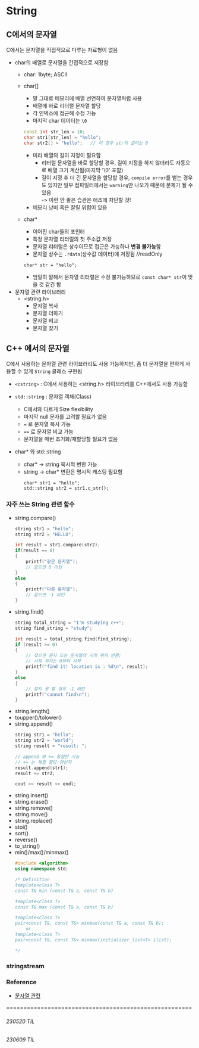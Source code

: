 # String

## C에서의 문자열
C에서는 문자열을 직접적으로 다루는 자료형이 없음   
- char의 배열로 문자열을 간접적으로 저장함
    - char: 1byte; ASCII
    - char[]
        - 말 그대로 메모리에 배열 선언하여 문자열처럼 사용
        - 배열에 바로 리터럴 문자열 할당
        - 각 인덱스에 접근해 수정 가능
        - 마지막 char 데이터는 `\0`
        ```C++
        const int str_len = 10;
        char str1[str_len] = "hello";
        char str2[] = "hello";   // 이 경우 str의 길이는 6
        ```
        - 미리 배열의 길이 지정이 필요함
            - 리터럴 문자열을 바로 할당할 경우, 길이 지정을 하지 않더라도 자동으로 배열 크기 계산됨(마지막 '\0' 포함)
            - 길이 지정 후 더 긴 문자열을 할당할 경우, `compile error`를 뱉는 경우도 있지만 일부 컴파일러에서는 `warning`만 나오기 때문에 문제가 될 수 있음<br>
            -> 이런 안 좋은 습관은 애초에 차단할 것!
        - 메모리 낭비 혹은 잘릴 위험이 있음

    - char*
        - 이어진 char들의 포인터
        - 특정 문자열 리터럴의 첫 주소값 저장
        - 문자열 리터럴은 상수이므로 접근은 가능하나 **변경 불가능**함
        - 문자열 상수는 `.rdata`(상수값 데이터)에 저장됨    //readOnly
        ```
        char* str = "hello";
        ```
        - 엄밀히 말해서 문자열 리터럴은 수정 불가능하므로 `const char* str`이 맞을 것 같긴 함
- 문자열 관련 라이브러리
    - <string.h>
        - 문자열 복사
        - 문자열 더하기
        - 문자열 비교
        - 문자열 찾기


## C++ 에서의 문자열 
C에서 사용하는 문자열 관련 라이브러리도 사용 가능하지만, 좀 더 문자열을 편하게 사용할 수 있게 `String` 클래스 구현됨
- `<cstring>` : C에서 사용하는 <string.h> 라이브러리를 C++에서도 사용 가능함
- `std::string` : 문자열 객체(Class)
    - C에서와 다르게 Size flexibility
    - 마지막 null 문자를 고려할 필요가 없음
    - `=` 로 문자열 복사 가능
    - `==` 로 문자열 비교 가능 
    - 문자열을 매번 초기화/재할당할 필요가 없음

- char* 와 std::string
    - char* -> string 묵시적 변환 가능
    - string -> char* 변환은 명시적 캐스팅 필요함
        ```
        char* str1 = "hello";
        std::string str2 = str1.c_str();
        ```


### 자주 쓰는 String 관련 함수
- string.compare()
    ```c++
    string str1 = "hello";
    string str2 = "HELLO";

    int result = str1.compare(str2);
    if(result == 0)
    {
        printf("같은 문자열");
        // 같으면 0 리턴
    }
    else
    {
        printf("다른 문자열");
        // 같으면 -1 리턴
    }
    ```
- string.find()
    ```c++
    string total_string = "I'm studying c++";
    string find_string = "study";

    int result = total_string.find(find_string);
    if (result >= 0)
    {
        // 찾으면 문자 또는 문자열의 시작 위치 반환;
        // 시작 위치는 0부터 시작
        printf("find it! location is : %d\n", result);
    }
    else
    {
        // 찾지 못 할 경우 -1 리턴
        printf("cannot find\n");
    }
    ```
- string.length()
- toupper()/tolower()
- string.append()
    ```c++
    string str1 = "hello";
    string str2 = "world";
    string result = "result: ";

    // append 와 += 동일한 기능
    // += 는 복합 할당 연산자
    result.append(str1);
    result += str2;

    cout << result << endl;
    ```
- string.insert()
- string.erase()
- string.remove()
- string.move()
- string.replace()
- stoi()
- sort()
- reverse()
- to_string()
- min()/max()/minmax()
    ```c++
    #include <algorithm>
    using namespace std;

    /* Definition
    template<class T>
    const T& min (const T& a, const T& b)

    template<class T>
    const T& max (const T& a, const T& b)

    template<class T> 
    pair<const T&, const T&> minmax(const T& a, const T& b);
        or
    template<class T>
    pair<const T&, const T&> minmax(initializer_list<T> ilist);

    */
    ```

### stringstream


### Reference
- [문자열 관련](https://www.sagacityjang@tistory.com/109)



======================================================
###### 230520 TIL
###### 230609 TIL
